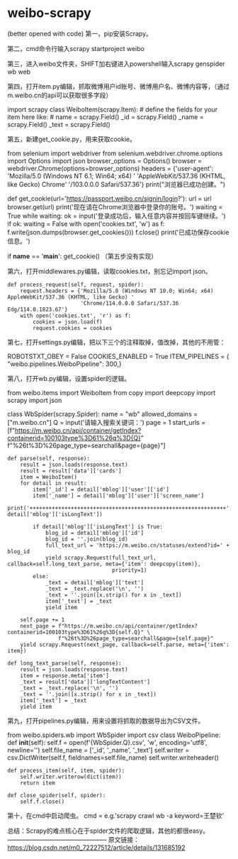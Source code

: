 # weibo-scrapy
(better opened with code)
第一，pip安装Scrapy。

第二，cmd命令行输入scrapy startproject weibo

第三，进入weibo文件夹，SHIFT加右键进入powershell输入scrapy genspider wb web

第四，打开item.py编辑，抓取微博用户id账号、微博用户名、微博内容等，（通过m.weibo.cn的api可以获取很多字段）

import scrapy
class WeiboItem(scrapy.Item):
    # define the fields for your item here like:
    # name = scrapy.Field()
    _id = scrapy.Field()
    _name = scrapy.Field()
    _text = scrapy.Field()
    
第五，新建get_cookie.py，用来获取cookie。

from selenium import webdriver
from selenium.webdriver.chrome.options import Options
import json
browser_options = Options()
browser = webdriver.Chrome(options=browser_options)
headers = {'user-agent': 'Mozilla/5.0 (Windows NT 6.1; Win64; x64) '
                         'AppleWebKit/537.36 (KHTML, like Gecko) Chrome'
                         '/103.0.0.0 Safari/537.36'}
print("浏览器已成功创建。")
 
 
def get_cookie(url='https://passport.weibo.cn/signin/login?'):
    url = url
    browser.get(url)
    print('现在请在Chrome浏览器中登录你的账号。')
    waiting = True
    while waiting:
        ok = input('登录成功后，输入任意内容并按回车键继续。')
        if ok:
            waiting = False
    with open('cookies.txt', 'w') as f:
        f.write(json.dumps(browser.get_cookies()))
        f.close()
    print('已成功保存cookie信息。')
 
 
if __name__ == '__main__':
    get_cookie()
（第五步没有实现）

第六，打开middlewares.py编辑，读取cookies.txt，别忘记import json。

    def process_request(self, request, spider):
        request.headers = {'Mozilla/5.0 (Windows NT 10.0; Win64; x64) AppleWebKit/537.36 (KHTML, like Gecko) '
                           'Chrome/114.0.0.0 Safari/537.36 Edg/114.0.1823.67'}
        with open('cookies.txt', 'r') as f:
            cookies = json.load(f)
            request.cookies = cookies

第七，打开settings.py编辑，把以下三个的注释取掉，值改掉，其他的不用管：

ROBOTSTXT_OBEY = False
COOKIES_ENABLED = True
ITEM_PIPELINES = {
    "weibo.pipelines.WeiboPipeline": 300,}
    
第八，打开wb.py编辑，设置spider的逻辑。

from weibo.items import WeiboItem
from copy import deepcopy
import scrapy
import json
 
class WbSpider(scrapy.Spider):
    name = "wb"
    allowed_domains = ["m.weibo.cn"]
    Q = input('请输入搜索关键词：')
    page = 1
    start_urls = [f"https://m.weibo.cn/api/container/getIndex?containerid=100103type%3D61%26q%3D{Q}"
                  f"%26t%3D%26page_type=searchall&page={page}"]
 
    def parse(self, response):
        result = json.loads(response.text)
        result = result['data']['cards']
        item = WeiboItem()
        for detail in result:
            item['_id'] = detail['mblog']['user']['id']
            item['_name'] = detail['mblog']['user']['screen_name']
            print('++++++++++++++++++++++++++++++++++++++++++++++++++++++++++++++', detail['mblog']['isLongText'])
 
            if detail['mblog']['isLongText'] is True:
                blog_id = detail['mblog']['id']
                blog_id = ''.join(blog_id)
                full_text_url = 'https://m.weibo.cn/statuses/extend?id=' + blog_id
                yield scrapy.Request(full_text_url, callback=self.long_text_parse, meta={'item': deepcopy(item)},
                                     priority=1)
            else:
                _text = detail['mblog']['text']
                _text = _text.replace('\n', '')
                _text = ''.join([x.strip() for x in _text])
                item['_text'] = _text
                yield item
 
        self.page += 1
        next_page = f"https://m.weibo.cn/api/container/getIndex?containerid=100103type%3D61%26q%3D{self.Q}" \
                    f"%26t%3D%26page_type=searchall&page={self.page}"
        yield scrapy.Request(next_page, callback=self.parse, meta={'item': item})
 
    def long_text_parse(self, response):
        result = json.loads(response.text)
        item = response.meta['item']
        _text = result['data']['longTextContent']
        _text = _text.replace('\n', '')
        _text = ''.join([x.strip() for x in _text])
        item['_text'] = _text
        yield item

第九，打开pipelines.py编辑，用来设置将抓取的数据导出为CSV文件。

from weibo.spiders.wb import WbSpider
import csv
class WeiboPipeline:
    def __init__(self):
        self.f = open(f'{WbSpider.Q}.csv', 'w', encoding='utf8', newline='')
        self.file_name = ['_id', '_name', '_text']
        self.writer = csv.DictWriter(self.f, fieldnames=self.file_name)
        self.writer.writeheader()
 
    def process_item(self, item, spider):
        self.writer.writerow(dict(item))
        return item
 
    def close_spider(self, spider):
        self.f.close()

第十，在cmd中启动爬虫。
cmd = e.g.'scrapy crawl wb -a keyword=王楚钦'

总结：Scrapy的难点核心在于spider文件的爬取逻辑，其他的都很easy。
————————————————
原文链接：https://blog.csdn.net/m0_72227512/article/details/131685192

